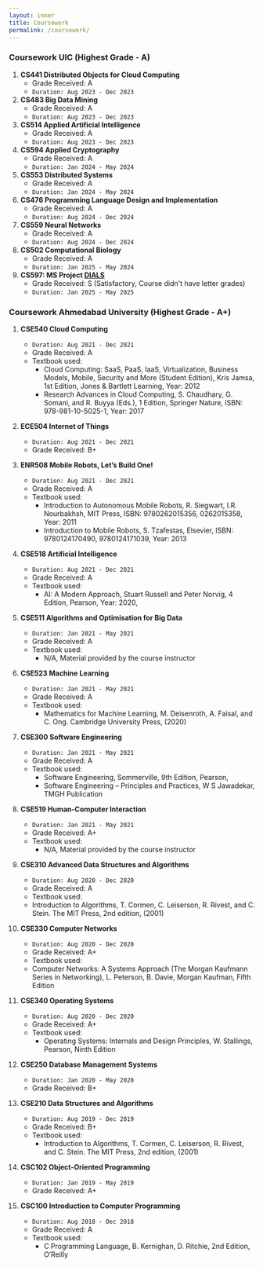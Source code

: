 ```yaml
---
layout: inner
title: Coursework
permalink: /coursework/
---
```

### Coursework UIC (Highest Grade - A)

1. **CS441 Distributed Objects for Cloud Computing**
   - Grade Received: A
   - `Duration: Aug 2023 - Dec 2023`
2. **CS483 Big Data Mining**
   - Grade Received: A
   - `Duration: Aug 2023 - Dec 2023`
3. **CS514 Applied Artificial Intelligence**
   - Grade Received: A
   - `Duration: Aug 2023 - Dec 2023`
4. **CS594 Applied Cryptography**
   - Grade Received: A
   - `Duration: Jan 2024 - May 2024`
5. **CS553 Distributed Systems**
   - Grade Received: A
   - `Duration: Jan 2024 - May 2024`
6. **CS476 Programming Language Design and Implementation**
   - Grade Received: A
   - `Duration: Aug 2024 - Dec 2024`
7. **CS559 Neural Networks**
   - Grade Received: A
   - `Duration: Aug 2024 - Dec 2024`
8. **CS502 Computational Biology**
   - Grade Received: A
   - `Duration: Jan 2025 - May 2024`
9. **CS597: MS Project [DIALS](https://github.com/0x1DOCD00D/DIALS)**
   - Grade Received: S (Satisfactory, Course didn't have letter grades) 
   - `Duration: Jan 2025 - May 2025`

### Coursework Ahmedabad University (Highest Grade - A+)

1. **CSE540 Cloud Computing**
   - `Duration: Aug 2021 - Dec 2021`
   - Grade Received: A
   - Textbook used:
     - Cloud Computing: SaaS, PaaS, IaaS, Virtualization, Business Models, Mobile, Security and More (Student Edition), Kris Jamsa, 1st Edition, Jones & Bartlett Learning, Year: 2012
     - Research Advances in Cloud Computing, S. Chaudhary, G. Somani, and R. Buyya (Eds.), 1 Edition, Springer Nature, ISBN: 978-981-10-5025-1, Year: 2017

1. **ECE504 Internet of Things**
   - `Duration: Aug 2021 - Dec 2021`
   - Grade Received: B+

1. **ENR508 Mobile Robots, Let’s Build One!**
   - `Duration: Aug 2021 - Dec 2021`
   - Grade Received: A
   - Textbook used:
     - Introduction to Autonomous Mobile Robots, R. Siegwart, I.R. Nourbakhsh, MIT Press, ISBN: 9780262015356, 0262015358, Year: 2011
     - Introduction to Mobile Robots, S. Tzafestas, Elsevier, ISBN: 9780124170490, 9780124171039, Year: 2013

1. **CSE518 Artificial Intelligence**
   - `Duration: Aug 2021 - Dec 2021`
   - Grade Received: A
   - Textbook used:
     - AI: A Modern Approach, Stuart Russell and Peter Norvig, 4 Edition, Pearson, Year: 2020,

1. **CSE511 Algorithms and Optimisation for Big Data**
   - `Duration: Jan 2021 - May 2021`
   - Grade Received: A
   - Textbook used:
     - N/A, Material provided by the course instructor

1. **CSE523 Machine Learning**
   - `Duration: Jan 2021 - May 2021`
   - Grade Received: A
   - Textbook used:
     - Mathematics for Machine Learning, M. Deisenroth, A. Faisal, and C. Ong. Cambridge University Press, (2020)

1. **CSE300 Software Engineering**
   - `Duration: Jan 2021 - May 2021`
   - Grade Received: A
   - Textbook used:
     - Software Engineering, Sommerville, 9th Edition, Pearson,
     - Software Engineering – Principles and Practices, W S Jawadekar, TMGH Publication

1. **CSE519 Human-Computer Interaction**
   - `Duration: Jan 2021 - May 2021`
   - Grade Received: A+
   - Textbook used:
     - N/A, Material provided by the course instructor

1. **CSE310 Advanced Data Structures and Algorithms**
   - `Duration: Aug 2020 - Dec 2020`
   - Grade Received: A
   - Textbook used:
   - Introduction to Algorithms, T. Cormen, C. Leiserson, R. Rivest, and C. Stein. The MIT Press, 2nd edition, (2001)

1. **CSE330 Computer Networks**
   - `Duration: Aug 2020 - Dec 2020`
   - Grade Received: A+
   - Textbook used:
   - Computer Networks: A Systems Approach (The Morgan Kaufmann Series in Networking), L. Peterson, B. Davie, Morgan Kaufman, Fifth Edition

1. **CSE340 Operating Systems**
   - `Duration: Aug 2020 - Dec 2020`
   - Grade Received: A+
   - Textbook used:
     - Operating Systems: Internals and Design Principles, W. Stallings, Pearson, Ninth Edition

1. **CSE250 Database Management Systems**
   - `Duration: Jan 2020 - May 2020`
   - Grade Received: B+

1. **CSE210 Data Structures and Algorithms**
   - `Duration: Aug 2019 - Dec 2019`
   - Grade Received: B+
   - Textbook used:
     - Introduction to Algorithms, T. Cormen, C. Leiserson, R. Rivest, and C. Stein. The MIT Press, 2nd edition, (2001)

1. **CSC102 Object-Oriented Programming**
   - `Duration: Jan 2019 - May 2019`
   - Grade Received: A+

1. **CSC100 Introduction to Computer Programming**
   - `Duration: Aug 2018 - Dec 2018`
   - Grade Received: A
   - Textbook used:
     - C Programming Language, B. Kernighan, D. Ritchie, 2nd Edition, O’Reilly
